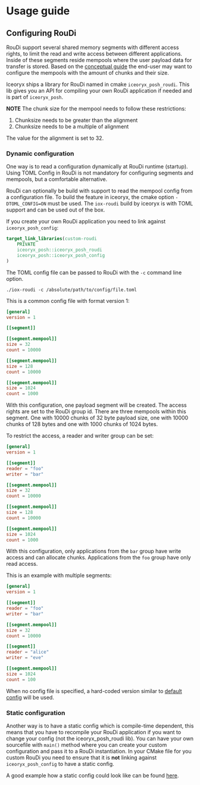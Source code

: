# Usage guide

## Configuring RouDi

RouDi support several shared memory segments with different access rights, to limit the read and write access between different applications. Inside of these segments reside mempools where the user payload data for transfer is stored.
Based on the [conceptual guide](../../conceptual-guide.md) the end-user may want to configure the mempools with the amount of chunks and their size.

Iceoryx ships a library for RouDi named in cmake `iceoryx_posh_roudi`. This lib gives you an API for compiling your own RouDi application if needed and is part of `iceoryx_posh`. 

**NOTE**
The chunk size for the mempool needs to follow these restrictions:
1. Chunksize needs to be greater than the alignment
2. Chunksize needs to be a multiple of alignment

The value for the alignment is set to 32.

### Dynamic configuration

One way is to read a configuration dynamically at RouDi runtime (startup).
Using TOML Config in RouDi is not mandatory for configuring segments and mempools, but a comfortable alternative.

RouDi can optionally be build with support to read the mempool config from a configuration file.
To build the feature in iceoryx, the cmake option `-DTOML_CONFIG=ON` must be used. 
The `iox-roudi` build by iceoryx is with TOML support and can be used out of the box.

If you create your own RouDi application you need to link against `iceoryx_posh_config`:
```cmake
target_link_libraries(custom-roudi
    PRIVATE
    iceoryx_posh::iceoryx_posh_roudi
    iceoryx_posh::iceoryx_posh_config
)
```

The TOML config file can be passed to RouDi with the `-c` command line option.
```
./iox-roudi -c /absolute/path/to/config/file.toml
```

This is a common config file with format version 1:
```TOML
[general]
version = 1

[[segment]]

[[segment.mempool]]
size = 32
count = 10000

[[segment.mempool]]
size = 128
count = 10000

[[segment.mempool]]
size = 1024
count = 1000
```
With this configuration, one payload segment will be created. The access rights are set to the RouDi group id.
There are three mempools within this segment. One with 10000 chunks of 32 byte payload size, one with 10000 chunks of 128 bytes and one with 1000 chunks of 1024 bytes.

To restrict the access, a reader and writer group can be set:
```TOML
[general]
version = 1

[[segment]]
reader = "foo"
writer = "bar"

[[segment.mempool]]
size = 32
count = 10000

[[segment.mempool]]
size = 128
count = 10000

[[segment.mempool]]
size = 1024
count = 1000
```
With this configuration, only applications from the `bar` group have write access and can allocate chunks. Applications from the `foo` group have only read access.

This is an example with multiple segments:
```TOML
[general]
version = 1

[[segment]]
reader = "foo"
writer = "bar"

[[segment.mempool]]
size = 32
count = 10000

[[segment]]
reader = "alice"
writer = "eve"

[[segment.mempool]]
size = 1024
count = 100
```

When no config file is specified, a hard-coded version similar to [default config](../../../iceoryx_posh/etc/iceoryx/roudi_config_example.toml) will be used.

### Static configuration

Another way is to have a static config which is compile-time dependent, this means that you have to recompile your RouDi application if you want to change your config (not the iceoryx_posh_roudi lib).
You can have your own sourcefile with `main()` method where you can create your custom configuration and pass it to a RouDi instantiation. 
In your CMake file for you custom RouDi you need to ensure that it is **not** linking against `iceoryx_posh_config` to have a static config.

A good example how a static config could look like can be found [here](../../../iceoryx_examples/iceperf/roudi_main_static_config.cpp).
